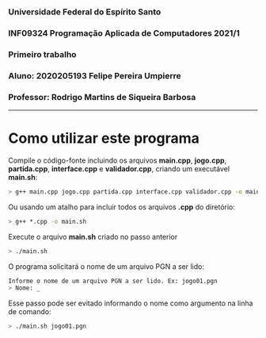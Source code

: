 ### Universidade Federal do Espírito Santo

### INF09324 Programação Aplicada de Computadores 2021/1

### Primeiro trabalho

### Aluno: 2020205193 Felipe Pereira Umpierre

### Professor: Rodrigo Martins de Siqueira Barbosa

---

# Como utilizar este programa

Compile o código-fonte incluindo os arquivos **main.cpp**, **jogo.cpp**, **partida.cpp**, **interface.cpp** e **validador.cpp**, criando um executável **main.sh**:

```bash
> g++ main.cpp jogo.cpp partida.cpp interface.cpp validador.cpp -o main.sh
```

Ou usando um atalho para incluir todos os arquivos **.cpp** do diretório:

```bash
> g++ *.cpp -o main.sh
```

Execute o arquivo **main.sh** criado no passo anterior

```bash
> ./main.sh
```

O programa solicitará o nome de um arquivo PGN a ser lido:

```bash
Informe o nome de um arquivo PGN a ser lido. Ex: jogo01.pgn
> Nome: _
```

Esse passo pode ser evitado informando o nome como argumento na linha de comando:

```bash
> ./main.sh jogo01.pgn
```
